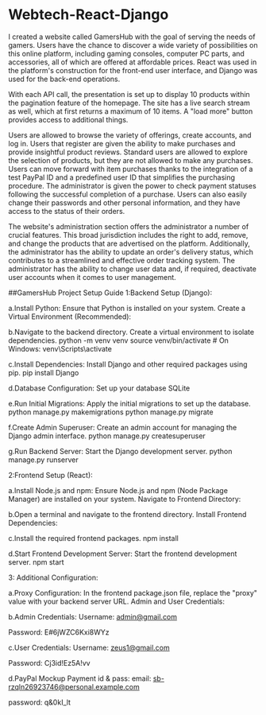 # Webtech-React-Django


I created a website called GamersHub with the goal of serving the needs of gamers. Users have the chance to discover a wide variety of possibilities on this online platform, including gaming consoles, computer PC parts, and accessories, all of which are offered at affordable prices. React was used in the platform's construction for the front-end user interface, and Django was used for the back-end operations.

With each API call, the presentation is set up to display 10 products within the pagination feature of the homepage. The site has a live search stream as well, which at first returns a maximum of 10 items. A "load more" button provides access to additional things.

Users are allowed to browse the variety of offerings, create accounts, and log in. Users that register are given the ability to make purchases and provide insightful product reviews. Standard users are allowed to explore the selection of products, but they are not allowed to make any purchases. Users can move forward with item purchases thanks to the integration of a test PayPal ID and a predefined user ID that simplifies the purchasing procedure. The administrator is given the power to check payment statuses following the successful completion of a purchase. Users can also easily change their passwords and other personal information, and they have access to the status of their orders.

The website's administration section offers the administrator a number of crucial features. This broad jurisdiction includes the right to add, remove, and change the products that are advertised on the platform. Additionally, the administrator has the ability to update an order's delivery status, which contributes to a streamlined and effective order tracking system. The administrator has the ability to change user data and, if required, deactivate user accounts when it comes to user management.


##GamersHub Project Setup Guide
1:Backend Setup (Django):

a.Install Python: Ensure that Python is installed on your system.
Create a Virtual Environment (Recommended):

b.Navigate to the backend directory.
Create a virtual environment to isolate dependencies.
  python -m venv venv
  source venv/bin/activate  # On Windows: venv\Scripts\activate
  
c.Install Dependencies:
Install Django and other required packages using pip.
  pip install Django
  
d.Database Configuration:
Set up your database SQLite

e.Run Initial Migrations:
Apply the initial migrations to set up the database.
  python manage.py makemigrations
  python manage.py migrate

f.Create Admin Superuser:
Create an admin account for managing the Django admin interface.
  python manage.py createsuperuser
  
g.Run Backend Server:
Start the Django development server.
  python manage.py runserver



2:Frontend Setup (React):

a.Install Node.js and npm:
Ensure Node.js and npm (Node Package Manager) are installed on your system.
Navigate to Frontend Directory:

b.Open a terminal and navigate to the frontend directory.
Install Frontend Dependencies:

c.Install the required frontend packages.
  npm install

d.Start Frontend Development Server:
Start the frontend development server.
  npm start



3: Additional Configuration:

a.Proxy Configuration:
In the frontend package.json file, replace the "proxy" value with your backend server URL.
Admin and User Credentials:

b.Admin Credentials:
Username: admin@gmail.com

Password: E#6jWZC6Kxi8WYz

c.User Credentials:
Username: zeus1@gmail.com

Password: Cj3id!Ez5A!vv

d.PayPal Mockup Payment id & pass:
email: sb-rzqln26923746@personal.example.com

password: q&0kI_lt









